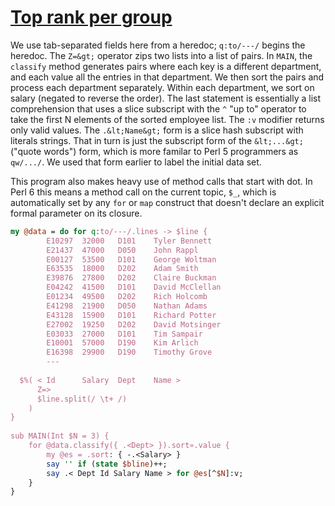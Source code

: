 [1]: http://rosettacode.org/wiki/Top_rank_per_group

# [Top rank per group][1]

We use tab-separated fields here from a heredoc; `q:to/---/` begins the heredoc. The `Z=&gt;` operator zips two lists into a list of pairs.
In `MAIN`, the `classify` method generates pairs where each key is a different department, and each value all the entries in that department. We then sort the pairs and process each department separately. Within each department, we sort on salary (negated to reverse the order). The last statement is essentially a list comprehension that uses a slice subscript with the `^` "up to" operator to take the first N elements of the sorted employee list. The `:v` modifier returns only valid values. The `.&lt;Name&gt;` form is a slice hash subscript with literals strings. That in turn is just the subscript form of the `&lt;...&gt;` ("quote words") form, which is more familar to Perl 5 programmers as
`qw/.../`. We used that form earlier to label the initial data set.



This program also makes heavy use of method calls that start with dot. In Perl&#160;6 this means a method call on the current topic, `$_`, which is automatically set by any `for` or `map` construct that doesn't declare an explicit formal parameter on its closure.

```perl
my @data = do for q:to/---/.lines -> $line {
        E10297  32000   D101    Tyler Bennett
        E21437  47000   D050    John Rappl
        E00127  53500   D101    George Woltman
        E63535  18000   D202    Adam Smith
        E39876  27800   D202    Claire Buckman
        E04242  41500   D101    David McClellan
        E01234  49500   D202    Rich Holcomb
        E41298  21900   D050    Nathan Adams
        E43128  15900   D101    Richard Potter
        E27002  19250   D202    David Motsinger
        E03033  27000   D101    Tim Sampair
        E10001  57000   D190    Kim Arlich
        E16398  29900   D190    Timothy Grove
        ---
 
  $%( < Id      Salary  Dept    Name >
      Z=>
      $line.split(/ \t+ /)
    )
}
 
sub MAIN(Int $N = 3) {
    for @data.classify({ .<Dept> }).sort».value {
        my @es = .sort: { -.<Salary> }
        say '' if (state $bline)++;
        say .< Dept Id Salary Name > for @es[^$N]:v;
    }
}
```